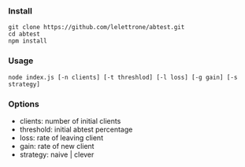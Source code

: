 ### Install

    git clone https://github.com/lelettrone/abtest.git
    cd abtest 
    npm install

### Usage

    node index.js [-n clients] [-t threshlod] [-l loss] [-g gain] [-s strategy]

### Options
 - clients: number of initial clients
 - threshold: initial abtest percentage
 - loss: rate of leaving client
 - gain: rate of new client
 - strategy: naive | clever
